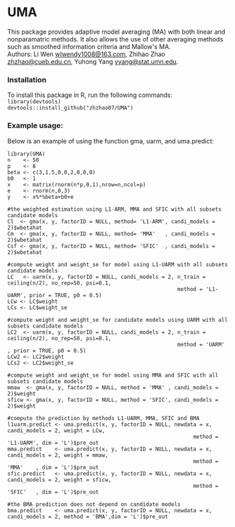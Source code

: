 # UMA
This package provides adaptive model averaging (MA) with both linear and nonparamatric methods. It also allows the use of other averaging methods such as smoothed information criteria and Mallow's MA.   
Authors: Li Wen <wlwendy1008@163.com>, Zhihao Zhao <zhzhao@cueb.edu.cn>, Yuhong Yang <yyang@stat.umn.edu>.  
### Installation
To install this package in R, run the following commands:  
`library(devtools)`  
`devtools::install_github("zhzhao07/UMA")`  

### Example usage:
Below is an example of using the function gma, uarm, and uma.predict:  
```#generate simulation data  
library(UMA)  
n    <- 50  
p    <- 8  
beta <- c(3,1.5,0,0,2,0,0,0)  
b0   <- 1  
x    <- matrix(rnorm(n*p,0,1),nrow=n,ncol=p)  
e    <- rnorm(n,0,3)  
y    <- x%*%beta+b0+e  

#the weighted estimation using L1-ARM, MMA and SFIC with all subsets candidate models  
Cl  <- gma(x, y, factorID = NULL, method= 'L1-ARM', candi_models = 2)$wbetahat  
Cm  <- gma(x, y, factorID = NULL, method= 'MMA'   , candi_models = 2)$wbetahat  
Csf <- gma(x, y, factorID = NULL, method= 'SFIC'  , candi_models = 2)$wbetahat  

#compute weight and weight_se for model using L1-UARM with all subsets candidate models  
LC   <- uarm(x, y, factorID = NULL, candi_models = 2, n_train = ceiling(n/2), no_rep=50, psi=0.1,
                                                      method = 'L1-UARM', prior = TRUE, p0 = 0.5)    
LCw <- LC$weight    
LCs <- LC$weight_se  

#compute weight and weight_se for candidate models using UARM with all subsets candidate models  
LC2  <- uarm(x, y, factorID = NULL, candi_models = 2, n_train = ceiling(n/2), no_rep=50, psi=0.1,  
                                                      method = 'UARM'   , prior = TRUE, p0 = 0.5)    
LCw2 <- LC2$weight    
LCs2 <- LC2$weight_se  

#compute weight and weight_se for model using MMA and SFIC with all subsets candidate models  
mmaw  <- gma(x, y, factorID = NULL, method = 'MMA' , candi_models = 2)$weight    
sficw <- gma(x, y, factorID = NULL, method = 'SFIC', candi_models = 2)$weight  

#compute the prediction by methods L1-UARM, MMA, SFIC and BMA  
l1uarm.predict <- uma.predict(x, y, factorID = NULL, newdata = x, candi_models = 2, weight = LCw, 
                                                           method = 'L1-UARM', dim = 'L')$pre_out    
mma.predict    <- uma.predict(x, y, factorID = NULL, newdata = x, candi_models = 2, weight = mmaw, 
                                                           method = 'MMA'    , dim = 'L')$pre_out
sfic.predict   <- uma.predict(x, y, factorID = NULL, newdata = x, candi_models = 2, weight = sficw, 
                                                           method = 'SFIC'   , dim = 'L')$pre_out   

#the BMA prediction does not depend on candidate models  
bma.predict    <- uma.predict(x, y, factorID = NULL, newdata = x, candi_models = 2, method = 'BMA',dim = 'L')$pre_out
